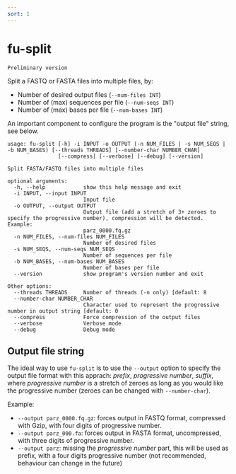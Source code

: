 ```yaml
---
sort: 1
---
```

# fu-split

```note
Preliminary version
```

Split a FASTQ or FASTA files into multiple files, by:
* Number of desired output files (`--num-files INT`)
* Number of (max) sequences per file (`--num-seqs INT`)
* Number of (max) bases per file (`--num-bases INT`)

An important component to configure the program is the "output file" string, see below.

```text
usage: fu-split [-h] -i INPUT -o OUTPUT (-n NUM_FILES | -s NUM_SEQS | -b NUM_BASES) [--threads THREADS] [--number-char NUMBER_CHAR]
                [--compress] [--verbose] [--debug] [--version]

Split FASTA/FASTQ files into multiple files

optional arguments:
  -h, --help            show this help message and exit
  -i INPUT, --input INPUT
                        Input file
  -o OUTPUT, --output OUTPUT
                        Output file (add a stretch of 3+ zeroes to specify the progressive number), compression will be detected. Example:
                        parz_0000.fq.gz
  -n NUM_FILES, --num-files NUM_FILES
                        Number of desired files
  -s NUM_SEQS, --num-seqs NUM_SEQS
                        Number of sequences per file
  -b NUM_BASES, --num-bases NUM_BASES
                        Number of bases per file
  --version             show program's version number and exit

Other options:
  --threads THREADS     Number of threads (-n only) [default: 8
  --number-char NUMBER_CHAR
                        Character used to represent the progressive number in output string [default: 0
  --compress            Force compression of the output files
  --verbose             Verbose mode
  --debug               Debug mode
```

## Output file string

The ideal way to use `fu-split` is to use the `--output` option to specify the output file format
with this apprach: *prefix*, *progressive number*, *suffix*, where *progressive number* is a stretch
of zeroes as long as you would like the progressive number (zeroes can be changed with `--number-char`).

Example:

* `--output parz_0000.fq.gz`: forces output in FASTQ format, compressed with Gzip, with four digits of progressive number.
* `--output parz_000.fa`: forces output in FASTA format, uncompressed, with three digits of progressive number.
* `--output parz`: missing the *progressive number* part, this will be used as prefix, with a four digits progressive number (not recommended, behaviour can change in the future)
